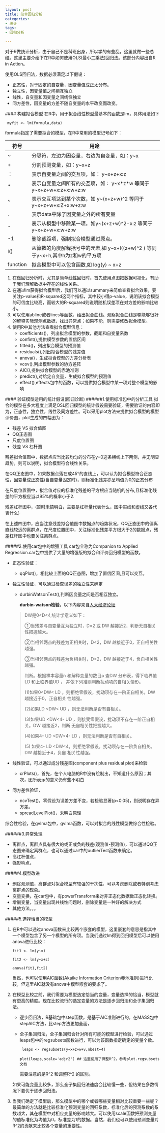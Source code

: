 ```yaml
---
layout: post
title: 简单回归分析
categories:
- 统计
tags:
- 回归分析

---
```

对于R做统计分析，由于自己不是科班出身，所以学的有些乱，这里就做一些总结。这里主要介绍下在R中如何使用OLS(最小二乘法)回归法。该部分内容出自R in Action。

使用OLS回归法，数据必须满足以下假设：

* 正态性，对于固定的自变量，因变量值成正太分布。
* 独立性，因变量值之间相互独立
* 线性，自变量和因变量之间线性独立
* 同方差性，因变量的方差不随自变量的水平改变而改变。

#### 构建拟合模型
在R中，用于拟合线性模型最基本的函数是lm，具体用法如下

``` myfit <- lm(formula,data)```

formula指定了需要拟合的模型，在R中常用的模型记号如下：

符号 	| 用途
----	| ----
~		| 分隔符，左边为因变量，右边为自变量，如：y~x
+		| 分割预测变量，如：y~x+z
：		| 表示自变量之间的交互项，如： y~x+z+x:z
*		| 表示自变量之间所有的交互项，如： y~x\*z\*w 等同于 y~x+z+w+x:z+x:w+z:w
^		| 表示交互项达到某个次数，如 y~(x+z+w)^2 等同于 y~x+z+w+x:Z+x:w+z:w
.		| 表示data中除了因变量之外的所有变量
-		| 表示从模型中移除某一项，如y~(x+z+w)^2-x:z 等同于y~x+z+w+x:w+z:w
-1		| 删除截距项，强制拟合模型通过原点。
I()		| 从算数的角度解释括号中的元素,如 y~x+I((z+w)^2 ) 等同于y~x+h,其中h为z和w的平方项
function| 拟合模型中可以包含函数,如 log(y) ~ x+z

1. 在做回归分析时，尤其是简单线性回归时，首先使用点图把数据可视化，有助于我们理解数据中存在的线性关系。
2. 在通过lm获得拟合模型后，我们可以通过summary来简单查看拟合效果，要关注p-value和R-squared这两个指标，其中较小得p-value，说明该拟合模型的可信度比较高，而较大的R-squared则说明随机误差项在对方差的影响比较小。
3. 可以使用abline或者lines等函数，给出拟合曲线。观察拟合曲线是够能够很好的解释实际观测点数据，找出异常点；如果不能，则需要修改拟合模型。
4. 使用R中其他方法查看拟合模型信息：
	* coefficients()，列出拟合模型的参数，截距和自变量系数
	* confint(),提供模型参数的置信区间
	* fitted()，列出拟合模型的预测值 
	* residuals(),列出拟合模型的残差值
	* anova()，生成拟合模型的方差分析表
	* vcov(),列出模型参数的协方差阵
	* AIC(),提供拟合模型的赤池准则
	* predict(),对给定自变量，生成拟合模型的预测值
	* effect(),effects包中的函数，可以提供拟合模型中某一项对整个模型的影响

#### 验证模型适用的统计假设(回归诊断)
######1.使用标准包中的分析工具
拟合的模型在多大程度上满足OSL回归模型的统计假设需要验证，需要验证的内容即为，正态性，独立性，线性及同方差性。可以采用plot方法来提供拟合模型的模型评价图，plot生成的四幅图为：

* 残差 VS 拟合值图
* QQ正态图
* 尺度位置图
* 残差 VS 杠杆图

残差拟合值图中，数据点应当比较均匀的分布在y=0这条横线上下两侧，并无明显趋势，则可以说明，拟合模型符合线性关系。

在QQ正态图中，如果数据点落在成45°的直线上，可以认为拟合模型符合正态性，因变量成正态性(当自变量固定时)，则标准化残差亦呈均值为0的正态分布

在尺度位置图中，拟合值对应的标准化残差的平方根应当随机的分布,且标准化残差的平方根应当以95%的概率小于2.

残差杠杆图中，(暂时未搞明白，主要是杠杆量代表什么，图中实线和虚线又各代表什么)

在上述四图中，应当注意残差拟合值图中数据点的趋势状况，QQ正态图中的偏离直线较远的离群点，在尺度位置图中，关注标准化残差平方根大于2的数据点，残差杠杆图中也要关注离群点。

#####2.使用car包中的增强工具
car包全称为Companion to Applied Regression.car包中提供了大量的增强版的拟合和评价回归模型的函数。

* 正态性验证：
	* qqPlot()，相比较上面的QQ正态图，增加了置信区间,且可以交互。
* 独立性验证，可以通过检查误差的独立性来确定
	* durbinWatsonTest(),判断因变量之间是否相互独立。
	
		**durbin-watson检验**，以下内容来自[人大经济论坛](http://bbs.pinggu.org/thread-490487-1-1.html)
	>
	>DW是0<D<4,统计学意义如下：
	>
	>①当残差与自变量互为独立时，D=2 或 DW 越接近2，判断无自相关性把握越大。
	>
	>②当相邻两点的残差为正相关时，D<2，DW 越接近于0，正自相关性越强。
	>
	>③当相邻两点的残差为负相关时，D>2，DW 越接近于4，负自相关性越强。
	>
	>判断。根据样本容量n 和解释变量的数目p 查DW 分布表，得下临界值LD 和上临界值UD ，
	>并依下列准则判断扰动项的自相关情形。
	>
	>(1)如果0<DW< LD ，则拒绝零假设，扰动项存在一阶正自相关。DW 越接近于0，正自相关
	>性越强。
	>
	>(2)如果LD <DW< UD ，则无法判断是否有自相关。
	>
	>(3)如果UD <DW<4- UD ，则接受零假设，扰动项不存在一阶正自相关。DW 越接近2，判断
	>无自相关性把握越大。
	>
	>(4)如果4- UD <DW<4- LD ，则无法判断是否有自相关。
	>
	>(5) 如果4- LD <DW<4，则拒绝零假设，扰动项存在一阶负自相关。DW 越接近于4，负自
	>相关性越强。
	
* 线性验证，可以通过成分残差图(component plus residual plot)来检验
	* crPlots()，首先，在个人电脑的R中没有绘制出，不知道什么原因；其次，图所表示的意义仍有些不明白
* 同方差性验证，
	* ncvTest()，零假设为误差方差不变，若检验显著(p<0.05)，则说明存在异方差。
	* spreadLevelPlot()，未明白原理

综合性检验，在gvlma包中，gvlma函数，可以对拟合的线性模型做综合性检验。

######3.异常处理

* 离群点，离群点具有很大的或正或负的残差(观测值-预测值)，可以通过QQ正态图来确定离群点，也可以通过car中的outlierTest函数来确定。
* 高杠杆值点，
* 强影响点，

#####4.模型改进
* 删除观测值，离群点对拟合模型有较强的干扰性，可以考虑删除或者特别考虑离群点的现象。
* 变量变换，在car包中，有powerTransform来对非正态化数据做正态化转换。
* 增删变量，当变量出现共线性问题时，删除变量是一种好的解决方式
* 其他方法。。。

#####5.选择恰当的模型
1. 在R中可以通过anova函数来比较两个嵌套的模型，这里嵌套的意思是指其中一个模型包含了另一个模型的所有项。当我们通过lm得到回归模型后可以使用anova进行比较：

	```fit1 <- lm(y~x)```

	```fit2 <- lm(y~x+z)```
	
	```anova(fit1,fit2)```

	当然，也可以使用AIC函数(Akaike Information Criterion赤池准则)进行比较，但这里AIC就没有anova中模型嵌套的要求了。

2. 在模型比较之前，我们需要为模型选定恰当的变量，变量选择的恰当，模型就有更高的精度。现在比较流行的选定变量的方法是逐步回归法和全子集回归法。
	* 逐步回归法，R基础包中step函数，是基于AIC准则进行的，在MASS包中stepAIC方法，比step方法更加全面，
	* 全子集回归法，全子集回归会针对所有可能的模型进行检验，可以通过leaps包中的regsubsets函数进行，可以为该函数指定确定的变量个数。
	
		``` leaps <- regsubsets(y~x+z+w+v,nbest=4)```
	
		```plot(leaps,scale='adjr2') ## 这里使用了调整R^2，参考plot.regsubsets文档``` 
	
		需要注意的是R^2 和调整R^2 的区别。
		
	如果可能变量比较多，那么全子集回归法速度会比较慢一些，但结果在多数情况下要优于逐步回归法。
3. 当我们确定了模型后，那么模型中的哪个或者哪些变量相对比较重要一些呢？最简单的方法就是比较标准化预测变量的回归系数，标准化后的预测系数的系数越大，其在模型中对相应变量的影响越大。可以使用scale函数把预测变量的值标准化为均值为0，标准差为1的数据。当然，我们也可以使用预测变量对R^2的贡献来比较各个变量的重要性。





	




